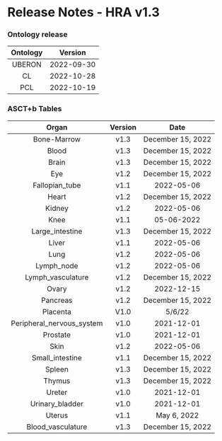 
Release Notes - HRA v1.3
=============

### Ontology release

|Ontology|Version|
| :---: | :---: |
|UBERON|2022-09-30|
|CL|2022-10-28|
|PCL|2022-10-19|

### ASCT+b Tables

|Organ|Version|Date|
| :---: | :---: | :---: |
|Bone-Marrow|v1.3|December 15, 2022|
|Blood|v1.3|December 15, 2022|
|Brain|v1.3|December 15, 2022|
|Eye|v1.2|December 15, 2022|
|Fallopian_tube|v1.1|2022-05-06|
|Heart|v1.2|December 15, 2022|
|Kidney|v1.2|2022-05-06|
|Knee|v1.1|05-06-2022|
|Large_intestine|v1.3|December 15, 2022|
|Liver|v1.1|2022-05-06|
|Lung|v1.2|2022-05-06|
|Lymph_node|v1.2|2022-05-06|
|Lymph_vasculature|v1.2|December 15, 2022|
|Ovary|v1.2|2022-12-15|
|Pancreas|v1.2|December 15, 2022|
|Placenta|V1.0|5/6/22|
|Peripheral_nervous_system|v1.0|2021-12-01|
|Prostate|v1.0|2021-12-01|
|Skin|v1.2|2022-05-06|
|Small_intestine|v1.1|December 15, 2022|
|Spleen|v1.3|December 15, 2022|
|Thymus|v1.3|December 15, 2022|
|Ureter|v1.0|2021-12-01|
|Urinary_bladder|v1.0|2021-12-01|
|Uterus|v1.1|May 6, 2022|
|Blood_vasculature|v1.3|December 15, 2022|
